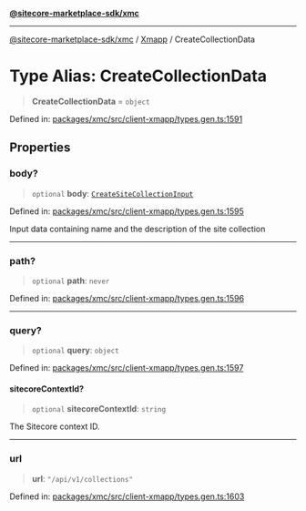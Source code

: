[**@sitecore-marketplace-sdk/xmc**](../../../../README.md)

***

[@sitecore-marketplace-sdk/xmc](../../../../README.md) / [Xmapp](../README.md) / CreateCollectionData

# Type Alias: CreateCollectionData

> **CreateCollectionData** = `object`

Defined in: [packages/xmc/src/client-xmapp/types.gen.ts:1591](https://github.com/Sitecore/marketplace-sdk/blob/893df143248e67d8c66e942a96045542130259a0/packages/xmc/src/client-xmapp/types.gen.ts#L1591)

## Properties

### body?

> `optional` **body**: [`CreateSiteCollectionInput`](CreateSiteCollectionInput.md)

Defined in: [packages/xmc/src/client-xmapp/types.gen.ts:1595](https://github.com/Sitecore/marketplace-sdk/blob/893df143248e67d8c66e942a96045542130259a0/packages/xmc/src/client-xmapp/types.gen.ts#L1595)

Input data containing name and the description of the site collection

***

### path?

> `optional` **path**: `never`

Defined in: [packages/xmc/src/client-xmapp/types.gen.ts:1596](https://github.com/Sitecore/marketplace-sdk/blob/893df143248e67d8c66e942a96045542130259a0/packages/xmc/src/client-xmapp/types.gen.ts#L1596)

***

### query?

> `optional` **query**: `object`

Defined in: [packages/xmc/src/client-xmapp/types.gen.ts:1597](https://github.com/Sitecore/marketplace-sdk/blob/893df143248e67d8c66e942a96045542130259a0/packages/xmc/src/client-xmapp/types.gen.ts#L1597)

#### sitecoreContextId?

> `optional` **sitecoreContextId**: `string`

The Sitecore context ID.

***

### url

> **url**: `"/api/v1/collections"`

Defined in: [packages/xmc/src/client-xmapp/types.gen.ts:1603](https://github.com/Sitecore/marketplace-sdk/blob/893df143248e67d8c66e942a96045542130259a0/packages/xmc/src/client-xmapp/types.gen.ts#L1603)
